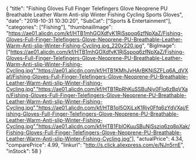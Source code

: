 {
	"title": "Fishing Gloves Full Finger Telefingers Glove Neoprene PU Breathable Leather Warm Anti-slip Winter Fishing Cycling Sports Gloves",
	"date": "2018-10-31 10:30:20",
	"SubCat": ["Sports & Entertainment"],
	"categories": ["Fishing"],
	"thumbnailImage": "https://ae01.alicdn.com/kf/HTB1mhGOXdfvK1RjSspoq6zfNpXaZ/Fishing-Gloves-Full-Finger-Telefingers-Glove-Neoprene-PU-Breathable-Leather-Warm-Anti-slip-Winter-Fishing-Cycling.jpg_220x220.jpg",
	"BigImage": ["https://ae01.alicdn.com/kf/HTB1mhGOXdfvK1RjSspoq6zfNpXaZ/Fishing-Gloves-Full-Finger-Telefingers-Glove-Neoprene-PU-Breathable-Leather-Warm-Anti-slip-Winter-Fishing-Cycling.jpg","https://ae01.alicdn.com/kf/HTB1KMhJvHArBKNjSZFLq6A_dVXaf/Fishing-Gloves-Full-Finger-Telefingers-Glove-Neoprene-PU-Breathable-Leather-Warm-Anti-slip-Winter-Fishing-Cycling.jpg","https://ae01.alicdn.com/kf/HTB1RpRhKuSSBuNjy0Flq6zBpVXan/Fishing-Gloves-Full-Finger-Telefingers-Glove-Neoprene-PU-Breathable-Leather-Warm-Anti-slip-Winter-Fishing-Cycling.jpg","https://ae01.alicdn.com/kf/HTB1oI5OXiLxK1Rjy0Ffq6zYdVXaj/Fishing-Gloves-Full-Finger-Telefingers-Glove-Neoprene-PU-Breathable-Leather-Warm-Anti-slip-Winter-Fishing-Cycling.jpg","https://ae01.alicdn.com/kf/HTB1FblOKuuSBuNjSsziq6zq8pXak/Fishing-Gloves-Full-Finger-Telefingers-Glove-Neoprene-PU-Breathable-Leather-Warm-Anti-slip-Winter-Fishing-Cycling.jpg"],
	"actualPrice": 4.34,
	"comparePrice": 4.99,
	"linkurl": "http://s.click.aliexpress.com/e/NJn5rnE",
	"inStock": 58
}
